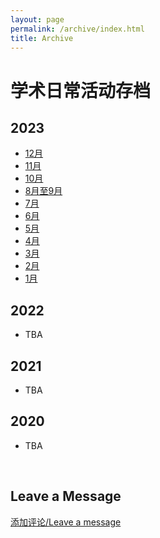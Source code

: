 ```yaml
---
layout: page
permalink: /archive/index.html
title: Archive
---
```


# 学术日常活动存档

## 2023

- [12月](./archive/2023-12.md)
- [11月](./archive/2023-11.md)
- [10月](./archive/2023-10.md)
- [8月至9月](./archive/2023-08.md)
- [7月](./archive/2023-07.md)
- [6月](./archive/2023-06.md)
- [5月](./archive/2023-05.md)
- [4月](./archive/2023-04.md)
- [3月](./archive/2023-03.md)
- [2月](./archive/2023-02.md)
- [1月](./archive/2023-01.md)

## 2022

- TBA

## 2021

- TBA

## 2020

- TBA

<br>

## Leave a Message

[添加评论/Leave a message](https://github.com/stonepi/stonepi.github.io/issues/new?template=ISSUE_TEMPLATE/comment_template.md)
